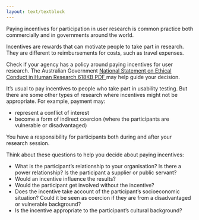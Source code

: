 ```yaml
---
layout: text/textblock
---
```


Paying incentives for participation in user research is common practice both commercially and in governments around the world.

Incentives are rewards that can motivate people to take part in research. They are different to reimbursements for costs, such as travel expenses.

Check if your agency has a policy around paying incentives for user research. The Australian Government [National Statement on Ethical Conduct in Human Research 618KB PDF
](https://www.nhmrc.gov.au/_files_nhmrc/publications/attachments/e72_national_statement_may_2015_150514_a.pdf) may help guide your decision.

It’s usual to pay incentives to people who take part in usability testing. But there are some other types of research where incentives might not be appropriate. For example, payment may:
- represent a conflict of interest
- become a form of indirect coercion (where the participants are vulnerable or disadvantaged)

You have a responsibility for participants both during and after your research session.

Think about these questions to help you decide about paying incentives:

- What is the participant’s relationship to your organisation? Is there a power relationship? Is the participant a supplier or public servant?
- Would an incentive influence the results?
- Would the participant get involved without the incentive?
- Does the incentive take account of the participant’s socioeconomic situation? Could it be seen as coercion if they are from a disadvantaged or vulnerable background?
- Is the incentive appropriate to the participant’s cultural background?
